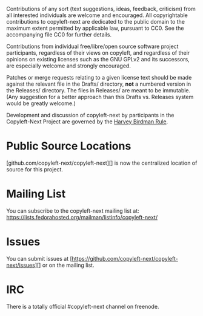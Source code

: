 
Contributions of any sort (text suggestions, ideas, feedback,
criticism) from all interested individuals are welcome and encouraged.
All copyrightable contributions to copyleft-next are dedicated to the
public domain to the maximum extent permitted by applicable law,
pursuant to CC0. See the accompanying file CC0 for further details.

Contributions from individual free/libre/open source software project
participants, regardless of their views on copyleft, and regardless of
their opinions on existing licenses such as the GNU GPLv2 and its
successors, are especially welcome and strongly encouraged.

Patches or merge requests relating to a given license text should be
made against the relevant file in the Drafts/ directory, **not** a
numbered version in the Releases/ directory. The files in Releases/
are meant to be immutable. (Any suggestion for a better approach than
this Drafts vs. Releases system would be greatly welcome.)

Development and discussion of copyleft-next by participants in the
Copyleft-Next Project are governed by the [Harvey Birdman Rule][].

Public Source Locations
=======================

[github.com/copyleft-next/copyleft-next][] is now the centralized
location of source for this project.

Mailing List
============

You can subscribe to the copyleft-next mailing list at:
<https://lists.fedorahosted.org/mailman/listinfo/copyleft-next/>

Issues
======

You can submit issues at
[https://github.com/copyleft-next/copyleft-next/issues][] or on the
mailing list.

IRC
===

There is a totally official #copyleft-next channel on freenode.

[Harvey Birdman Rule]: https://github.com/richardfontana/hbr/blob/master/HBR.md

[github.com/richardfontana/copyleft-next]: https://github.com/copyleft-next/copyleft-next
